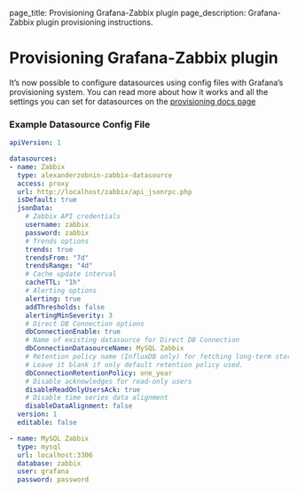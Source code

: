 page_title: Provisioning Grafana-Zabbix plugin
page_description: Grafana-Zabbix plugin provisioning instructions.

# Provisioning Grafana-Zabbix plugin

It’s now possible to configure datasources using config files with Grafana’s provisioning system. You can read more about how it works and all the settings you can set for datasources on the [provisioning docs page](http://docs.grafana.org/administration/provisioning/#datasources)

### Example Datasource Config File

```yaml
apiVersion: 1

datasources:
- name: Zabbix
  type: alexanderzobnin-zabbix-datasource
  access: proxy
  url: http://localhost/zabbix/api_jsonrpc.php
  isDefault: true
  jsonData:
    # Zabbix API credentials
    username: zabbix
    password: zabbix
    # Trends options
    trends: true
    trendsFrom: "7d"
    trendsRange: "4d"
    # Cache update interval
    cacheTTL: "1h"
    # Alerting options
    alerting: true
    addThresholds: false
    alertingMinSeverity: 3
    # Direct DB Connection options
    dbConnectionEnable: true
    # Name of existing datasource for Direct DB Connection
    dbConnectionDatasourceName: MySQL Zabbix
    # Retention policy name (InfluxDB only) for fetching long-term stored data.
    # Leave it blank if only default retention policy used.
    dbConnectionRetentionPolicy: one_year
    # Disable acknowledges for read-only users
    disableReadOnlyUsersAck: true
    # Disable time series data alignment
    disableDataAlignment: false
  version: 1
  editable: false

- name: MySQL Zabbix
  type: mysql
  url: localhost:3306
  database: zabbix
  user: grafana
  password: password
```
